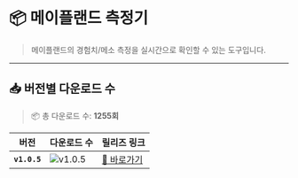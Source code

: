 # 📦 메이플랜드 측정기

> 메이플랜드의 경험치/메소 측정을 실시간으로 확인할 수 있는 도구입니다.

---

## 📥 버전별 다운로드 수

<!-- DOWNLOAD-TABLE-START -->
> 📦 총 다운로드 수: **1255회**

| 버전 | 다운로드 수 | 릴리즈 링크 |
|------|--------------|---------------|
| **`v1.0.5`** | ![v1.0.5](https://img.shields.io/endpoint?url=https://raw.githubusercontent.com/mapleland-scouter/release/main/.github/badges/v1.0.5-downloads.json) | [🔗 바로가기](https://github.com/mapleland-scouter/release/releases/tag/v1.0.5) |
<!-- DOWNLOAD-TABLE-END -->
